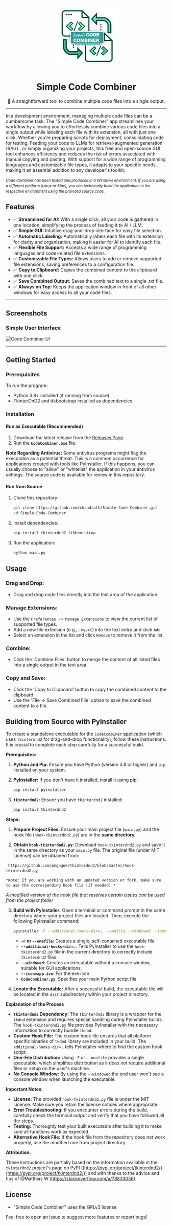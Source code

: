 <!-- Cover Icon -->
<p align="center">
  <img src="Cover Icon.png" alt="Simple Code Combiner Icon" width="200" height="200">
</p>

<h1 align="center">Simple Code Combiner</h1>

<p align="center">
  🚀 A straightforward tool to combine multiple code files into a single output.
</p>

---

In a development environment, managing multiple code files can be a cumbersome task. The "Simple Code Combiner" app streamlines your workflow by allowing you to effortlessly combine various code files into a single output while labeling each file with its extension, all with just one click. Whether you're preparing scripts for deployment, consolidating code for testing, Feeding your code to LLMs for retrieval-augmented generation (RAG)., or simply organizing your projects, this free and open-source GUI tool enhances efficiency and reduces the risk of errors associated with manual copying and pasting. With support for a wide range of programming languages and customizable file types, it adapts to your specific needs, making it an essential addition to any developer's toolkit.

<small><i>Code Combiner has been tested and produced in a Windows environment. If you are using a different platform (Linux or Mac), you can technically build the application in the respective environment using the provided source code.</i></small>

## Features

- ✅ **Streamlined for AI:** With a single click, all your code is gathered in one location, simplifying the process of feeding it to AI / LLM.
- ✅ **Simple GUI:** Intuitive drag-and-drop interface for easy file selection.
- ✅ **Automatic Labeling:** Automatically labels each file with its extension for clarity and organization, making it easier for AI to identify each file.
- ✅ **Flexible File Support:** Accepts a wide range of programming languages and code-related file extensions.
- ✅ **Customizable File Types:** Allows users to add or remove supported file extensions, saving preferences to a configuration file.
- ✅ **Copy to Clipboard:** Copies the combined content to the clipboard with one click.
- ✅ **Save Combined Output:** Saves the combined text to a single .txt file.
- ✅ **Always on Top:** Keeps the application window in front of all other windows for easy access to all your code files.

---

## Screenshots

### Simple User Interface

![Code Combiner UI](https://i.imgur.com/iDTrivs.png)

---

## Getting Started

### Prerequisites

To run the program:

- Python 3.8+ installed (if running from source).
- TkinterDnD2 and ttkbootstrap installed as dependencies

### Installation

#### **Run as Executable (Recommended)**

1.  Download the latest release from the [Releases Page](https://github.com/chandrath/Simple-Code-Combiner/releases).
2.  Run the **`CodeCombiner.exe`** file.

**Note Regarding Antivirus:** Some antivirus programs might flag the executable as a potential threat. This is a common occurrence for applications created with tools like PyInstaller. If this happens, you can usually choose to "allow" or "whitelist" the application in your antivirus settings. The source code is available for review in this repository.

#### **Run from Source**

1.  Clone this repository:
    ```bash
    git clone https://github.com/chandrath/Simple-Code-Combiner.git
    cd Simple-Code-Combiner
    ```
2.  Install dependencies:
    ```bash
    pip install tkinterdnd2 ttkbootstrap
    ```
3.  Run the application:
    ```bash
    python main.py
    ```

## Usage

### Drag and Drop:

- Drag and drop code files directly into the text area of the application.

### Manage Extensions:

- Use the `Preferences -> Manage Extensions` to view the current list of supported file types.
- Add a new file extension (e.g., `.myext`) into the text entry and click `Add`
- Select an extension in the list and click `Remove` to remove it from the list.

### Combine:

- Click the 'Combine Files' button to merge the content of all listed files into a single output in the text area.

### Copy and Save:

- Click the 'Copy to Clipboard' button to copy the combined content to the clipboard.
- Use the 'File -> Save Combined File' option to save the combined content to a file.

## Building from Source with PyInstaller

To create a standalone executable for the `CodeCombiner` application (which uses `tkinterdnd2` for drag-and-drop functionality), follow these instructions. It is crucial to complete each step carefully for a successful build.

**Prerequisites:**

1.  **Python and Pip:** Ensure you have Python (version 3.8 or higher) and `pip` installed on your system.
2.  **PyInstaller:** If you don't have it installed, install it using pip:

    ```bash
    pip install pyinstaller
    ```

3.  **`tkinterdnd2`:** Ensure you have `tkinterdnd2` installed:
    ```bash
    pip install tkinterdnd2
    ```

**Steps:**

1.  **Prepare Project Files:** Ensure your main project file (`main.py`) and the hook file (`hook-tkinterdnd2.py`) are in the **same directory**.

2.  **Obtain `hook-tkinterdnd2.py`:** Download `hook-tkinterdnd2.py` and save it in the same directory as your `main.py` file. The original file (under MIT License) can be obtained from:

```
 https://github.com/pmgagne/tkinterdnd2/blob/master/hook-tkinterdnd2.py
```

    *Note: If you are working with an updated version or fork, make sure to use the corresponding hook file (if needed).*

_A modified version of the hook file that resolves certain issues can be used from the project folder_

3. **Build with PyInstaller:** Open a terminal or command prompt in the same directory where your project files are located. Then, execute the following PyInstaller command:

   ```bash
   pyinstaller -F --additional-hooks-dir=. --onefile --windowed --icon=app.ico CodeCombiner.py
   ```

   - **`-F` or `--onefile`**: Creates a single, self-contained executable file.
   - **`--additional-hooks-dir=.`**: Tells PyInstaller to use the `hook-tkinterdnd2.py` file in the current directory to correctly include `tkinterdnd2` files.
   - **`--windowed`**: Creates an executable without a console window, suitable for GUI applications.
   - **`--icon=app.ico`**: For the exe icon.
   - **`CodeCombiner.py`**: Specifies your main Python script file.

4. **Locate the Executable:** After a successful build, the executable file will be located in the `dist` subdirectory within your project directory.

**Explanation of the Process**

- **`tkinterdnd2` Dependency:** The `tkinterdnd2` library is a wrapper for the `tkdnd` extension and requires special handling during PyInstaller builds. The `hook-tkinterdnd2.py` file provides PyInstaller with the necessary information to correctly bundle `tkdnd`.
- **Custom Hook File:** The custom hook file ensures that all platform specific binaries of `tkdnd` library are included in your build. The `additional-hooks-dir=.` tells PyInstaller where to find the custom hook script.
- **One-File Distribution:** Using `-F` or `--onefile` provides a single executable, which simplifies distribution as it does not require additional files or setup on the user's machine.
- **No Console Window:** By using the `--windowed` the end user won't see a console window when launching the executable.

**Important Notes:**

- **License:** The provided `hook-tkinterdnd2.py` file is under the MIT License. Make sure you retain the license notices where appropriate.
- **Error Troubleshooting:** If you encounter errors during the build, carefully check the terminal output and verify that you have followed all the steps.
- **Testing:** Thoroughly test your built executable after building it to make sure all functions work as expected.
- **Alternative Hook File:** If the hook file from the repository does not work properly, use the modified one from project directory.

**Attribution:**

These instructions are partially based on the information available in the `tkinterdnd2` project's page on PyPI ([https://pypi.org/project/tkinterdnd2/](https://pypi.org/project/tkinterdnd2/)) and with thanks to the advice and tips of @Matthias W (https://stackoverflow.com/a/78833056).

## License

- "Simple Code Combiner" uses the GPLv3 license

Feel free to open an issue to suggest more features or report bugs!
